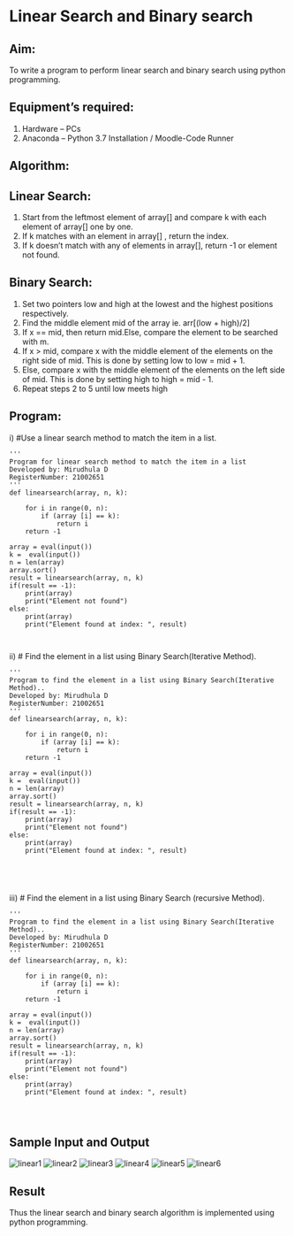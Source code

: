 # Linear Search and Binary search
## Aim:
To write a program to perform linear search and binary search using python programming.
## Equipment’s required:
1.	Hardware – PCs
2.	Anaconda – Python 3.7 Installation / Moodle-Code Runner
## Algorithm:
## Linear Search:
1.	Start from the leftmost element of array[] and compare k with each element of array[] one by one.
2.	If k matches with an element in array[] , return the index.
3.	If k doesn’t match with any of elements in array[], return -1 or element not found.
## Binary Search:
1.	Set two pointers low and high at the lowest and the highest positions respectively.
2.	Find the middle element mid of the array ie. arr[(low + high)/2]
3.	If x == mid, then return mid.Else, compare the element to be searched with m.
4.	If x > mid, compare x with the middle element of the elements on the right side of mid. This is done by setting low to low = mid + 1.
5.	Else, compare x with the middle element of the elements on the left side of mid. This is done by setting high to high = mid - 1.
6.	Repeat steps 2 to 5 until low meets high
## Program:
i)	#Use a linear search method to match the item in a list.
```
''' 
Program for linear search method to match the item in a list
Developed by: Mirudhula D
RegisterNumber: 21002651
'''
def linearsearch(array, n, k):

    for i in range(0, n):
        if (array [i] == k):
            return i
    return -1

array = eval(input())
k =  eval(input())
n = len(array)
array.sort()
result = linearsearch(array, n, k)
if(result == -1):
    print(array)
    print("Element not found")
else:
    print(array)
    print("Element found at index: ", result)



```
ii)	# Find the element in a list using Binary Search(Iterative Method).
```
'''
Program to find the element in a list using Binary Search(Iterative Method)..
Developed by: Mirudhula D
RegisterNumber: 21002651
'''
def linearsearch(array, n, k):

    for i in range(0, n):
        if (array [i] == k):
            return i
    return -1

array = eval(input())
k =  eval(input())
n = len(array)
array.sort()
result = linearsearch(array, n, k)
if(result == -1):
    print(array)
    print("Element not found")
else:
    print(array)
    print("Element found at index: ", result)





```
iii)	# Find the element in a list using Binary Search (recursive Method).
```
''' 
Program to find the element in a list using Binary Search(Iterative Method)..
Developed by: Mirudhula D
RegisterNumber: 21002651
'''
def linearsearch(array, n, k):

    for i in range(0, n):
        if (array [i] == k):
            return i
    return -1

array = eval(input())
k =  eval(input())
n = len(array)
array.sort()
result = linearsearch(array, n, k)
if(result == -1):
    print(array)
    print("Element not found")
else:
    print(array)
    print("Element found at index: ", result)




```
## Sample Input and Output

![linear1](https://user-images.githubusercontent.com/94828147/153797759-55f11ac6-7507-481e-8274-82549873e565.png)
![linear2](https://user-images.githubusercontent.com/94828147/153797795-ce5593f7-9c14-4682-ab81-64ccd7659cc1.png)
![linear3](https://user-images.githubusercontent.com/94828147/153797805-ebdf8825-01e4-4256-9534-6b2aa80a583a.png)
![linear4](https://user-images.githubusercontent.com/94828147/153797819-55ba87f9-ab1e-4aa4-9312-1f01862528a6.png)
![linear5](https://user-images.githubusercontent.com/94828147/153797841-3d0cd07a-8daa-484d-b95c-ddab4c2b2d3b.png)
![linear6](https://user-images.githubusercontent.com/94828147/153797859-a5dacaef-0e34-463d-9398-b8efe03fc6e9.png)





## Result
Thus the linear search and binary search algorithm is implemented using python programming.
